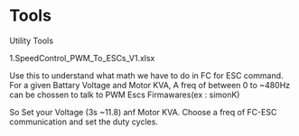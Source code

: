 # Tools
Utility Tools

1.SpeedControl_PWM_To_ESCs_V1.xlsx

Use this to understand what math we have to do in FC for ESC command.
For a given Battary Voltage and Motor KVA, A freq of between 0 to ~480Hz can be chossen to talk to PWM Escs Firmawares(ex : simonK)

So Set your Voltage (3s ~11.8) anf Motor KVA. Choose a freq of FC-ESC communication and set the duty cycles.
